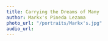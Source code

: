 ```yaml
---
title: Carrying the Dreams of Many
author: Markx's Pineda Lezama
photo_url: "/portraits/Markx's.jpg"
audio_url: 
---
```


